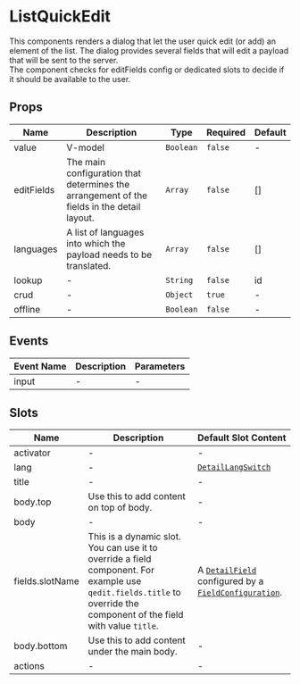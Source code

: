 # ListQuickEdit

This components renders a dialog that let the user quick edit (or add) an element of the list. The dialog provides several fields that will edit a payload that will be sent to the server. <br> The component checks for editFields config or dedicated slots to decide if it should be available to the user.

## Props

<!-- @vuese:ListQuickEdit:props:start -->

|Name|Description|Type|Required|Default|
|---|---|---|---|---|
|value|V-model|`Boolean`|`false`|-|
|editFields|The main configuration that determines the arrangement of the fields in the detail layout.|`Array`|`false`|[]|
|languages|A list of languages into which the payload needs to be translated.|`Array`|`false`|[]|
|lookup|-|`String`|`false`|id|
|crud|-|`Object`|`true`|-|
|offline|-|`Boolean`|`false`|-|

<!-- @vuese:ListQuickEdit:props:end -->


## Events

<!-- @vuese:ListQuickEdit:events:start -->

|Event Name|Description|Parameters|
|---|---|---|
|input|-|-|

<!-- @vuese:ListQuickEdit:events:end -->


## Slots

<!-- @vuese:ListQuickEdit:slots:start -->

|Name|Description|Default Slot Content|
|---|---|---|
|activator|-|-|
|lang|-|[`DetailLangSwitch`](/components/detail/DetailLangSwitch/)|
|title|-|-|
|body.top|Use this to add content on top of body.|-|
|body|-|-|
|fields.slotName|This is a dynamic slot. You can use it to override a field component. For example use `qedit.fields.title` to override the component of the field with value `title`.|A [`DetailField`](/components/detail/DetailField/) configured by a [`FieldConfiguration`](#fieldconfiguration).|
|body.bottom|Use this to add content under the main body.|-|
|actions|-|-|

<!-- @vuese:ListQuickEdit:slots:end -->



